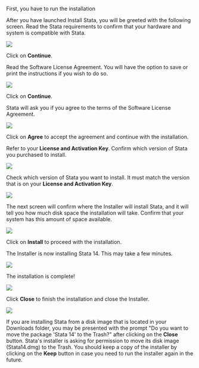 First, you have to run the installation

After you have launched Install Stata, you will be greeted with the following screen. Read the Stata requirements to confirm that your hardware and system is compatible with Stata.

![](https://www.stata.com/install-guide/i/1_Introduction.png)

Click on **Continue**.

Read the Software License Agreement. You will have the option to save or print the instructions if you wish to do so.

![](https://www.stata.com/install-guide/i/2a_License.png)

Click on <strong>Continue</strong>.

Stata will ask you if you agree to the terms of the Software License Agreement.

![](https://www.stata.com/install-guide/i/2b_License.png)

Click on **Agree** to accept the agreement and continue with the installation.

Refer to your **License and Activation Key**. Confirm which version of Stata you purchased to install.

![](https://www.stata.com/install-guide/i/license-and-activation-key.png)

Check which version of Stata you want to install. It must match the version that is on your **License and Activation Key**.

![](https://www.stata.com/install-guide/i/4a_Installation_Type.png)

The next screen will confirm where the Installer will install Stata, and it will tell you how much disk space the installation will take. Confirm that your system has this amount of space available.

![](https://www.stata.com/install-guide/i/4b_Installation_Type.png)

Click on **Install** to proceed with the installation.

The Installer is now installing Stata 14. This may take a few minutes.

![](https://www.stata.com/install-guide/i/5_Installation.png)

The installation is complete!

![](https://www.stata.com/install-guide/i/6_Summary.png)

Click **Close** to finish the installation and close the Installer.

![](https://www.stata.com/install-guide/i/move.png)

If you are installing Stata from a disk image that is located in your Downloads folder, you may be presented with the prompt "Do you want to move the package 'Stata 14' to the Trash?" after clicking on the <strong>Close</strong> button. Stata's installer is asking for permission to move its disk image (Stata14.dmg) to the Trash. You should keep a copy of the installer by clicking on the <strong>Keep</strong> button in case you need to run the installer again in the future.
